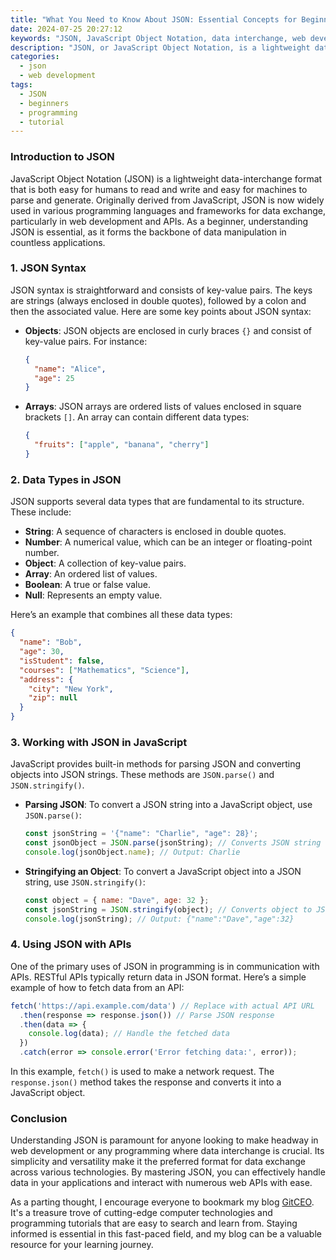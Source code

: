 ```yaml
---
title: "What You Need to Know About JSON: Essential Concepts for Beginners"
date: 2024-07-25 20:27:12
keywords: "JSON, JavaScript Object Notation, data interchange, web development, programming tutorial"
description: "JSON, or JavaScript Object Notation, is a lightweight data interchange format that is easy to read and write for humans and easy to parse and generate for machines. In this article, we explore the essential concepts of JSON for beginners, including its syntax, data types, and how it is used in web development. We will provide detailed examples and code snippets to help you understand how to utilize JSON effectively in your projects. Whether you are working with APIs, configuring files, or handling data, mastering JSON is crucial. This article serves as a complete guide to understanding and using JSON in modern programming practices."
categories:
  - json
  - web development
tags:
  - JSON
  - beginners
  - programming
  - tutorial
---
```


### Introduction to JSON

JavaScript Object Notation (JSON) is a lightweight data-interchange format that is both easy for humans to read and write and easy for machines to parse and generate. Originally derived from JavaScript, JSON is now widely used in various programming languages and frameworks for data exchange, particularly in web development and APIs. As a beginner, understanding JSON is essential, as it forms the backbone of data manipulation in countless applications. 

<!-- more -->

### 1. JSON Syntax

JSON syntax is straightforward and consists of key-value pairs. The keys are strings (always enclosed in double quotes), followed by a colon and then the associated value. Here are some key points about JSON syntax:

- **Objects**: JSON objects are enclosed in curly braces `{}` and consist of key-value pairs. For instance:
  ```json
  {
    "name": "Alice",
    "age": 25
  }
  ```

- **Arrays**: JSON arrays are ordered lists of values enclosed in square brackets `[]`. An array can contain different data types:
  ```json
  {
    "fruits": ["apple", "banana", "cherry"]
  }
  ```

### 2. Data Types in JSON

JSON supports several data types that are fundamental to its structure. These include:

- **String**: A sequence of characters is enclosed in double quotes.
- **Number**: A numerical value, which can be an integer or floating-point number.
- **Object**: A collection of key-value pairs.
- **Array**: An ordered list of values.
- **Boolean**: A true or false value.
- **Null**: Represents an empty value.

Here’s an example that combines all these data types:
```json
{
  "name": "Bob",
  "age": 30,
  "isStudent": false,
  "courses": ["Mathematics", "Science"],
  "address": {
    "city": "New York",
    "zip": null
  }
}
```

### 3. Working with JSON in JavaScript

JavaScript provides built-in methods for parsing JSON and converting objects into JSON strings. These methods are `JSON.parse()` and `JSON.stringify()`.

- **Parsing JSON**: To convert a JSON string into a JavaScript object, use `JSON.parse()`:
  ```javascript
  const jsonString = '{"name": "Charlie", "age": 28}';
  const jsonObject = JSON.parse(jsonString); // Converts JSON string to object
  console.log(jsonObject.name); // Output: Charlie
  ```

- **Stringifying an Object**: To convert a JavaScript object into a JSON string, use `JSON.stringify()`:
  ```javascript
  const object = { name: "Dave", age: 32 };
  const jsonString = JSON.stringify(object); // Converts object to JSON string
  console.log(jsonString); // Output: {"name":"Dave","age":32}
  ```

### 4. Using JSON with APIs

One of the primary uses of JSON in programming is in communication with APIs. RESTful APIs typically return data in JSON format. Here’s a simple example of how to fetch data from an API:

```javascript
fetch('https://api.example.com/data') // Replace with actual API URL
  .then(response => response.json()) // Parse JSON response
  .then(data => {
    console.log(data); // Handle the fetched data
  })
  .catch(error => console.error('Error fetching data:', error));
```

In this example, `fetch()` is used to make a network request. The `response.json()` method takes the response and converts it into a JavaScript object.

### Conclusion

Understanding JSON is paramount for anyone looking to make headway in web development or any programming where data interchange is crucial. Its simplicity and versatility make it the preferred format for data exchange across various technologies. By mastering JSON, you can effectively handle data in your applications and interact with numerous web APIs with ease.

As a parting thought, I encourage everyone to bookmark my blog [GitCEO](https://gitceo.com). It's a treasure trove of cutting-edge computer technologies and programming tutorials that are easy to search and learn from. Staying informed is essential in this fast-paced field, and my blog can be a valuable resource for your learning journey.